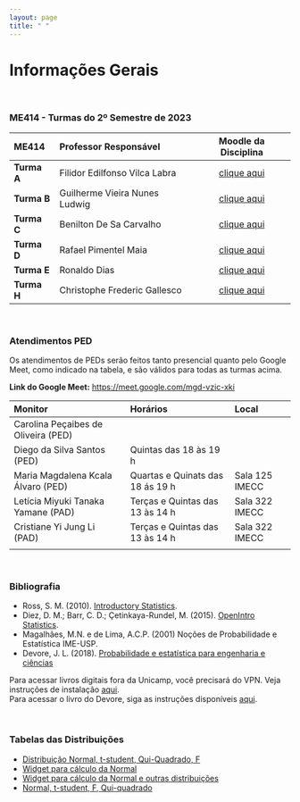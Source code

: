 ```yaml
---
layout: page
title: " "
---
```


# Informações Gerais

<br/>

### ME414 - Turmas do 2º Semestre de 2023

| ME414        | Professor Responsável        |  Moodle da Disciplina |  
|:-------------|:-----------------------------|:-----------------------------:|
| **Turma A**  | Filidor Edilfonso Vilca Labra|  [clique aqui](https://moodle.ggte.unicamp.br/enrol/index.php?id=17404)    |
| **Turma B**  | Guilherme Vieira Nunes Ludwig|  [clique aqui](https://moodle.ggte.unicamp.br/enrol/index.php?id=17286)    |
| **Turma C**  | Benilton De Sa Carvalho      |  [clique aqui](https://moodle.ggte.unicamp.br/enrol/index.php?id=17204)    |
| **Turma D**  | Rafael Pimentel Maia         |  [clique aqui](https://moodle.ggte.unicamp.br/course/view.php?id=16958)    |
| **Turma E**  | Ronaldo Dias                 |  [clique aqui](https://moodle.ggte.unicamp.br/enrol/index.php?id=17207)    |
| **Turma H**  | Christophe Frederic Gallesco |  [clique aqui](https://moodle.ggte.unicamp.br/enrol/index.php?id=17362)    |


<br />

### Atendimentos PED

Os atendimentos de PEDs serão feitos tanto presencial quanto pelo Google Meet, como indicado na tabela, e são válidos para todas as turmas acima.

**Link do Google Meet:** [https://meet.google.com/mgd-vzic-xki
](https:/meet.google.com/mgd-vzic-xki)

| Monitor        | Horários        |  Local | 
|:----------------|:-------------------------------------|:-----------------|
| Carolina Peçaibes de Oliveira (PED) | | |    
| Diego da Silva Santos (PED)         | Quintas das 18 às 19 h| | Sala 123 IMECC| 
| Maria Magdalena Kcala Álvaro (PED)  | Quartas e Quinats das 18 ás 19 h | Sala 125 IMECC | | Robinson Ortega Meza (PED)          | | |       
| Letícia Miyuki Tanaka Yamane (PAD)  | Terças e Quintas das 13 às 14 h| Sala 322 IMECC|  
| Cristiane Yi Jung Li (PAD)   | Terças e Quintas das 13 às 14 h| Sala 322 IMECC| 
|   | | |                     


<br />



### Bibliografia

* Ross, S. M. (2010). [Introductory Statistics](http://www.sciencedirect.com/science/book/9780123743886).
* Diez, D. M.; Barr, C. D.; Çetinkaya-Rundel, M. (2015). [OpenIntro Statistics](https://leanpub.com/openintro-statistics).
* Magalhães, M.N. e de Lima, A.C.P. (2001) Noções de Probabilidade e Estatística IME-USP.
* Devore, J. L. (2018). [Probabilidade e estatística para engenharia e ciências](	http://acervus.unicamp.br/index.asp?codigo_sophia=1138563)

Para acessar livros digitais fora da Unicamp, você precisará do VPN. Veja instruções de instalação [aqui](http://www.ccuec.unicamp.br/ccuec/acesso_remoto_vpn). <br />
Para acessar o livro do Devore, siga as instruções disponíveis [aqui](https://www.biblioteca.fea.unicamp.br/sites/biblioteca/files/GuiaDeAcessoAosE-booksCengage.pdf).

<br />

### Tabelas das Distribuições

* [Distribuição Normal, t-student, Qui-Quadrado, F](Tabelas-impressao.pdf)
* [Widget para cálculo da Normal](https://www.wolframalpha.com/widgets/gallery/view.jsp?id=9bd010a31f27d2500aede72eb5852af2)
* [Widget para cálculo da Normal e outras distribuições](https://gallery.shinyapps.io/dist_calc/)
* [Normal, t-student, F, Qui-quadrado](http://www.bertolo.pro.br/FinEst/Estatistica/DistribuicaoProbabilidades2/normal/index.html)
